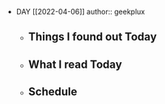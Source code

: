 - DAY [[2022-04-06]]
  author:: geekplux
	- ## Things I found out Today
	- ## What I read Today
	- ## Schedule